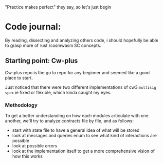 "Practice makes perfect" they say, so let's just begin

# Code journal:

By reading, dissecting and analyzing others code, i should hopefully be able to grasp more of rust /cosmwasm SC concepts.

## Starting point: Cw-plus

Cw-plus repo is the go to repo for any beginner and seemed like a good place to start.

Just noticed that there were two different implementations of cw3 `multisig spec` ie fixed or flexible, which kinda caught my eyes.

### Methodology

To get a better understanding on how each modules articulate with one another, we'll try to analyze contracts file by file, and as follows:

- start with state file to have a general idea of what will be stored
- look at messages and queries enum to see what kind of interactions are possible
- look at possible errors
- look at the implementation itself to get a more comprehensive vision of how this works
